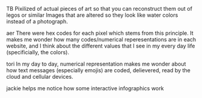 TB
Pixilized of actual pieces of art so that you can reconstruct them out of legos or similar 
Images that are altered so they look like water colors instead of a photograph. 


aer
There were hex codes for each pixel which stems from this principle. It makes me wonder how many codes/numerical reperesentations are in each website, and I think about the different values that I see in my every day life (specificially, the colors).



tori
In my day to day, numerical representation makes me wonder about how text messages (especially emojis) are coded, delievered, read by the cloud and cellular devices. 




jackie
helps me notice how some interactive infographics work




